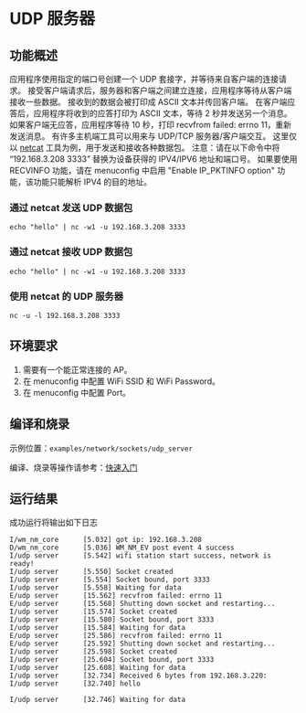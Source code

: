 # UDP 服务器

## 功能概述
应用程序使用指定的端口号创建一个 UDP 套接字，并等待来自客户端的连接请求。
接受客户端请求后，服务器和客户端之间建立连接，应用程序等待从客户端接收一些数据。
接收到的数据会被打印成 ASCII 文本并传回客户端。
在客户端应答后，应用程序将收到的应答打印为 ASCII 文本，等待 2 秒并发送另一个消息。
如果客户端无应答，应用程序等待 10 秒，打印 recvfrom failed: errno 11，重新发送消息。
有许多主机端工具可以用来与 UDP/TCP 服务器/客户端交互。
这里仅以 [netcat](http://netcat.sourceforge.net) 工具为例，用于发送和接收各种数据包。
注意：请在以下命令中将 “192.168.3.208 3333” 替换为设备获得的 IPV4/IPV6 地址和端口号。
如果要使用 RECVINFO 功能，请在 menuconfig 中启用 "Enable IP_PKTINFO option" 功能，该功能只能解析 IPV4 的目的地址。

### 通过 netcat 发送 UDP 数据包
```
echo "hello" | nc -w1 -u 192.168.3.208 3333
```
### 通过 netcat 接收 UDP 数据包
```
echo "hello" | nc -w1 -u 192.168.3.208 3333
```

### 使用 netcat 的 UDP 服务器
```
nc -u -l 192.168.3.208 3333
```

## 环境要求

1. 需要有一个能正常连接的 AP。
2. 在 menuconfig 中配置 WiFi SSID 和 WiFi Password。
3. 在 menuconfig 中配置 Port。

## 编译和烧录

示例位置：`examples/network/sockets/udp_server`

编译、烧录等操作请参考：[快速入门](https://doc.winnermicro.net/w800/zh_CN/2.2-beta.2/get_started/index.html)

## 运行结果

成功运行将输出如下日志

```
I/wm_nm_core      [5.032] got ip: 192.168.3.208
D/wm_nm_core      [5.036] WM_NM_EV post event 4 success
I/udp server      [5.542] wifi station start success, network is ready!
I/udp server      [5.550] Socket created
I/udp server      [5.554] Socket bound, port 3333
I/udp server      [5.558] Waiting for data
E/udp server      [15.562] recvfrom failed: errno 11
E/udp server      [15.568] Shutting down socket and restarting...
I/udp server      [15.574] Socket created
I/udp server      [15.580] Socket bound, port 3333
I/udp server      [15.584] Waiting for data
E/udp server      [25.586] recvfrom failed: errno 11
E/udp server      [25.592] Shutting down socket and restarting...
I/udp server      [25.598] Socket created
I/udp server      [25.604] Socket bound, port 3333
I/udp server      [25.608] Waiting for data
I/udp server      [32.734] Received 6 bytes from 192.168.3.220:
I/udp server      [32.740] hello

I/udp server      [32.746] Waiting for data

```